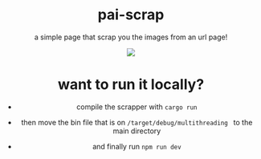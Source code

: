 <div align ="center">

<h1>pai-scrap</h1>

<p>a simple page that scrap you the images from an url page!</p>

<img src="https://cdn.discordapp.com/attachments/808917961258565644/855197072290742342/ezgif.com-gif-maker.gif">

<h1>want to run it locally?</h1>
  
- compile the scrapper with `cargo run`
  
- then move the bin file that is on `/target/debug/multithreading ` to the main directory
  
- and finally run `npm run dev`
  
 
</div>
